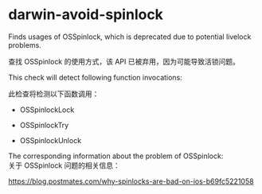 # darwin-avoid-spinlock

Finds usages of OSSpinlock, which is deprecated due to potential livelock problems.

查找 OSSpinlock 的使用方式，该 API 已被弃用，因为可能导致活锁问题。

This check will detect following function invocations:

此检查将检测以下函数调用：

- OSSpinlockLock

- OSSpinlockTry

- OSSpinlockUnlock

The corresponding information about the problem of OSSpinlock:  
关于 OSSpinlock 问题的相关信息：

<https://blog.postmates.com/why-spinlocks-are-bad-on-ios-b69fc5221058>
